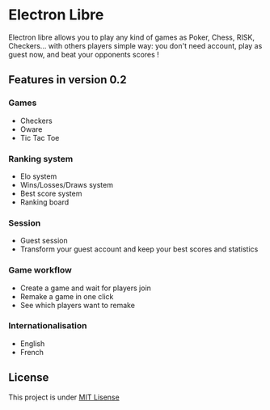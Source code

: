 Electron Libre
==============

Electron libre allows you to play any kind of games
as Poker, Chess, RISK, Checkers... with others players simple way:
you don't need account, play as guest now,
and beat your opponents scores !

## Features in version 0.2

### Games
- Checkers
- Oware
- Tic Tac Toe

### Ranking system
- Elo system
- Wins/Losses/Draws system
- Best score system
- Ranking board

### Session
- Guest session
- Transform your guest account and keep your best scores and statistics

### Game workflow
- Create a game and wait for players join
- Remake a game in one click
- See which players want to remake

### Internationalisation
- English
- French

## License

This project is under [MIT Lisense](https://github.com/alcalyn/elc/blob/dev/src/EL/CoreBundle/Resources/meta/LICENSE)
